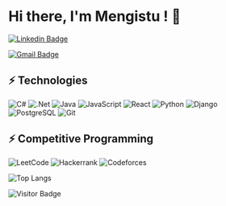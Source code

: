 
# Hi there, I'm Mengistu ! 👋





     
[![Linkedin Badge](https://img.shields.io/badge/-MengistuAshebir-blue?style=flat-square&logo=Linkedin&logoColor=white&link=https://www.linkedin.com/in/ludehsar/)](https://www.linkedin.com/in/getnet-adugna-abite-96448119b/)
<!-- [![Medium Badge](https://img.shields.io/badge/rashedul-alam-12100E?style=flat-square&logo=medium&logoColor=white&link=https://rashedul-alam.medium.com/)](https://rashedul-alam.medium.com/) -->
[![Gmail Badge](https://img.shields.io/badge/-mengsitashebir127@gmail.com-c14438?style=flat-square&logo=Gmail&logoColor=white&link=mailto:mengistuashebir127@gmail.com)](mailto:mengistuashebir127@gmail.com)
<!-- [![Facebook Badge](https://img.shields.io/badge/rashedul.alam.anik.2-1877F2?style=flat-square&logo=facebook&logoColor=white&link=https://www.facebook.com/rashedul.alam.anik.2/)](https://www.facebook.com/rashedul.alam.anik.2/) -->


## ⚡ Technologies
![C#](https://img.shields.io/badge/c%23-%23239120.svg?style=flat-square&logo=c-sharp&logoColor=white)
![.Net](https://img.shields.io/badge/.NET-5C2D91?style=flat-squere&logo=.net&logoColor=white)
![Java](https://img.shields.io/badge/java-%23ED8B00.svg?style=flat-square&logo=openjdk&logoColor=white)
![JavaScript](https://img.shields.io/badge/-JavaScript-black?style=flat-square&logo=javascript)
![React](https://img.shields.io/badge/-React-black?style=flat-square&logo=react)
![Python](https://img.shields.io/badge/-Python-black?style=flat-square&logo=Python)
![Django](https://img.shields.io/badge/django-%23092E20.svg?style=flat-squar&logo=django&logoColor=white)
![PostgreSQL](https://img.shields.io/badge/-PostgreSQL-336791?style=flat-square&logo=postgresql)
![Git](https://img.shields.io/badge/-Git-black?style=flat-square&logo=git)

## ⚡ Competitive Programming

![LeetCode](https://img.shields.io/badge/LeetCode-000000?style=for-the-badge&logo=LeetCode&logoColor=#d16c06)
![Hackerrank](https://img.shields.io/badge/-Hackerrank-2EC866?style=for-the-badge&logo=HackerRank&logoColor=white)
![Codeforces](https://img.shields.io/badge/Codeforces-445f9d?style=for-the-badge&logo=Codeforces&logoColor=white)


![Top Langs](https://github-readme-stats.vercel.app/api/top-langs/?username=Mengesha9&hide=TeX&layout=compact)

![Visitor Badge](https://visitor-badge.laobi.icu/badge?page_id=Mengesha9.Mengesha9)
